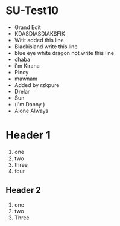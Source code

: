 # SU-Test10
- Grand Edit
- KDASDIASDIAKSFIK
- Witit added this line
- Blackisland write this line 
- blue eye white dragon not write this line
- chaba
- i'm Kirana
- Pinoy
- mawnam
- Added by rzkpure
- Drelar
- Sun
- (i'm Danny )
- Alone Always

# Header 1
1. one
2. two
3. three
4. four

## Header 2
1. one
1. two
1. Three

